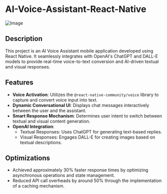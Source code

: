# AI-Voice-Assistant-React-Native

![Image](https://cdn.dribbble.com/userupload/8344208/file/original-0d622535d63ebb1ca513adccc77b4ed2.png?compress=1&resize=2048x1536)

## Description

This project is an AI Voice Assistant mobile application developed using React Native. It seamlessly integrates with OpenAI's ChatGPT and DALL-E models to provide real-time voice-to-text conversion and AI-driven textual and visual responses.

## Features

- **Voice Activation**: Utilizes the `@react-native-community/voice` library to capture and convert voice input into text.
- **Dynamic Conversational UI**: Displays chat messages interactively between the user and the assistant.
- **Smart Response Mechanism**: Determines user intent to switch between textual and visual content generation.
- **OpenAI Integration**:
  - Textual Responses: Uses ChatGPT for generating text-based replies.
  - Visual Responses: Engages DALL-E for creating images based on textual descriptions.

## Optimizations

- Achieved approximately 30% faster response times by optimizing asynchronous operations and state management.
- Reduced API call overheads by around 50% through the implementation of a caching mechanism.





